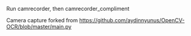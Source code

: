 

Run camrecorder, then camrecorder_compliment

Camera capture forked from <https://github.com/aydinnyunus/OpenCV-OCR/blob/master/main.py>
